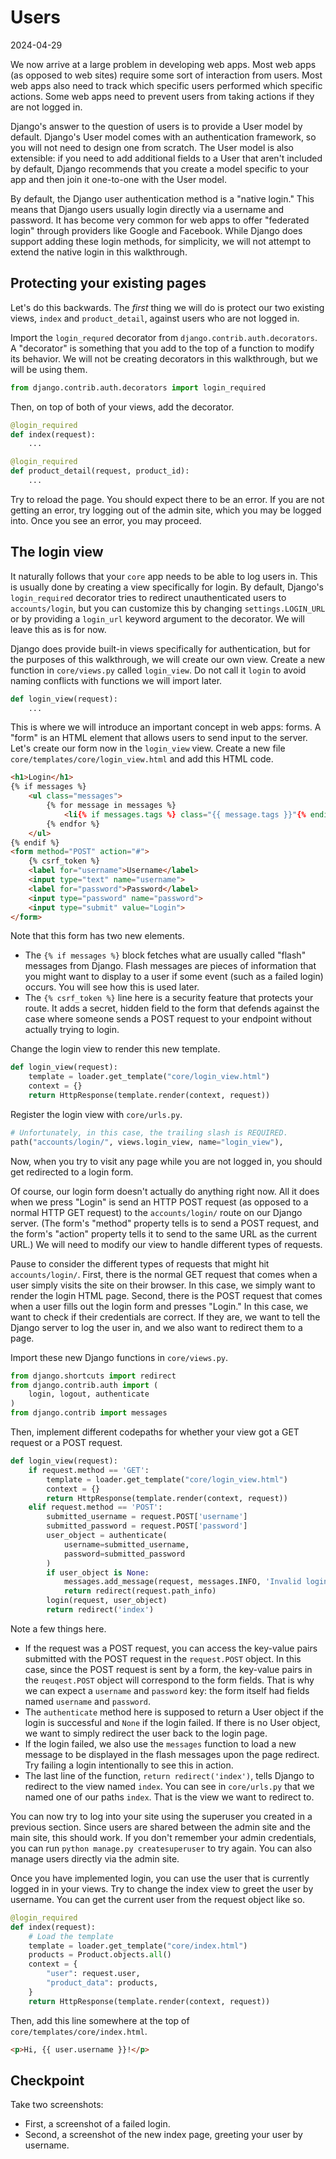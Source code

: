 # Users

2024-04-29

We now arrive at a large problem in developing web apps. Most web apps (as opposed to web sites) require some sort of interaction from users. Most web apps also need to track which specific users performed which specific actions. Some web apps need to prevent users from taking actions if they are not logged in.

Django's answer to the question of users is to provide a User model by default. Django's User model comes with an authentication framework, so you will not need to design one from scratch. The User model is also extensible: if you need to add additional fields to a User that aren't included by default, Django recommends that you create a model specific to your app and then join it one-to-one with the User model.

By default, the Django user authentication method is a "native login." This means that Django users usually login directly via a username and password. It has become very common for web apps to offer "federated login" through providers like Google and Facebook. While Django does support adding these login methods, for simplicity, we will not attempt to extend the native login in this walkthrough.

## Protecting your existing pages

Let's do this backwards. The _first_ thing we will do is protect our two existing views, `index` and `product_detail`, against users who are not logged in.

Import the `login_requred` decorator from `django.contrib.auth.decorators`. A "decorator" is something that you add to the top of a function to modify its behavior. We will not be creating decorators in this walkthrough, but we will be using them.

```python
from django.contrib.auth.decorators import login_required
```

Then, on top of both of your views, add the decorator.

```python
@login_required
def index(request):
    ...

@login_required
def product_detail(request, product_id):
    ...
```

Try to reload the page. You should expect there to be an error. If you are not getting an error, try logging out of the admin site, which you may be logged into. Once you see an error, you may proceed.

## The login view

It naturally follows that your `core` app needs to be able to log users in. This is usually done by creating a view specifically for login. By default, Django's `login_required` decorator tries to redirect unauthenticated users to `accounts/login`, but you can customize this by changing `settings.LOGIN_URL` or by providing a `login_url` keyword argument to the decorator. We will leave this as is for now.

Django does provide built-in views specifically for authentication, but for the purposes of this walkthrough, we will create our own view. Create a new function in `core/views.py` called `login_view`. Do not call it `login` to avoid naming conflicts with functions we will import later.

```python
def login_view(request):
    ...
```

This is where we will introduce an important concept in web apps: forms. A "form" is an HTML element that allows users to send input to the server. Let's create our form now in the `login_view` view. Create a new file `core/templates/core/login_view.html` and add this HTML code.

```html
<h1>Login</h1>
{% if messages %}
    <ul class="messages">
        {% for message in messages %}
            <li{% if messages.tags %} class="{{ message.tags }}"{% endif %}>{{ message }}</li>
        {% endfor %}
    </ul>
{% endif %}
<form method="POST" action="#">
    {% csrf_token %}
    <label for="username">Username</label>
    <input type="text" name="username">
    <label for="password">Password</label>
    <input type="password" name="password">
    <input type="submit" value="Login">
</form>
```

Note that this form has two new elements.

- The `{% if messages %}` block fetches what are usually called "flash" messages from Django. Flash messages are pieces of information that you might want to display to a user if some event (such as a failed login) occurs. You will see how this is used later.
- The `{% csrf_token %}` line here is a security feature that protects your route. It adds a secret, hidden field to the form that defends against the case where someone sends a POST request to your endpoint without actually trying to login.

Change the login view to render this new template.

```python
def login_view(request):
    template = loader.get_template("core/login_view.html")
    context = {}
    return HttpResponse(template.render(context, request))
```

Register the login view with `core/urls.py`.

```python
# Unfortunately, in this case, the trailing slash is REQUIRED.
path("accounts/login/", views.login_view, name="login_view"),
```

Now, when you try to visit any page while you are not logged in, you should get redirected to a login form.

Of course, our login form doesn't actually do anything right now. All it does when we press "Login" is send an HTTP POST request (as opposed to a normal HTTP GET request) to the `accounts/login/` route on our Django server. (The form's "method" property tells is to send a POST request, and the form's "action" property tells it to send to the same URL as the current URL.) We will need to modify our view to handle different types of requests.

Pause to consider the different types of requests that might hit `accounts/login/`. First, there is the normal GET request that comes when a user simply visits the site on their browser. In this case, we simply want to render the login HTML page. Second, there is the POST request that comes when a user fills out the login form and presses "Login." In this case, we want to check if their credentials are correct. If they are, we want to tell the Django server to log the user in, and we also want to redirect them to a page.

Import these new Django functions in `core/views.py`.

```python
from django.shortcuts import redirect
from django.contrib.auth import (
    login, logout, authenticate
)
from django.contrib import messages
```

Then, implement different codepaths for whether your view got a GET request or a POST request.

```python
def login_view(request):
    if request.method == 'GET':
        template = loader.get_template("core/login_view.html")
        context = {}
        return HttpResponse(template.render(context, request))
    elif request.method == 'POST':
        submitted_username = request.POST['username']
        submitted_password = request.POST['password']
        user_object = authenticate(
            username=submitted_username,
            password=submitted_password
        )
        if user_object is None:
            messages.add_message(request, messages.INFO, 'Invalid login.')
            return redirect(request.path_info)
        login(request, user_object)
        return redirect('index')
```

Note a few things here.

- If the request was a POST request, you can access the key-value pairs submitted with the POST request in the `request.POST` object. In this case, since the POST request is sent by a form, the key-value pairs in the `reuqest.POST` object will correspond to the form fields. That is why we can expect a `username` and `password` key: the form itself had fields named `username` and `password`.
- The `authenticate` method here is supposed to return a User object if the login is successful and `None` if the login failed. If there is no User object, we want to simply redirect the user back to the login page.
- If the login failed, we also use the `messages` function to load a new message to be displayed in the flash messages upon the page redirect. Try failing a login intentionally to see this in action.
- The last line of the function, `return redirect('index')`, tells Django to redirect to the view named `index`. You can see in `core/urls.py` that we named one of our paths `index`. That is the view we want to redirect to.

You can now try to log into your site using the superuser you created in a previous section. Since users are shared between the admin site and the main site, this should work. If you don't remember your admin credentials, you can run `python manage.py createsuperuser` to try again. You can also manage users directly via the admin site.

Once you have implemented login, you can use the user that is currently logged in in your views. Try to change the index view to greet the user by username. You can get the current user from the request object like so.

```python
@login_required
def index(request):
    # Load the template
    template = loader.get_template("core/index.html")
    products = Product.objects.all()
    context = {
        "user": request.user,
        "product_data": products,
    }
    return HttpResponse(template.render(context, request))
```

Then, add this line somewhere at the top of `core/templates/core/index.html`.

```html
<p>Hi, {{ user.username }}!</p>
```

## Checkpoint

Take two screenshots:

- First, a screenshot of a failed login.
- Second, a screenshot of the new index page, greeting your user by username.
